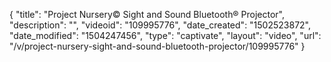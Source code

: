 {
    "title": "Project Nursery&copy; Sight and Sound Bluetooth&reg; Projector",
    "description": "",
    "videoid": "109995776",
    "date_created": "1502523872",
    "date_modified": "1504247456",
    "type": "captivate",
    "layout": "video",
    "url": "\/v\/project-nursery-sight-and-sound-bluetooth-projector\/109995776"
}